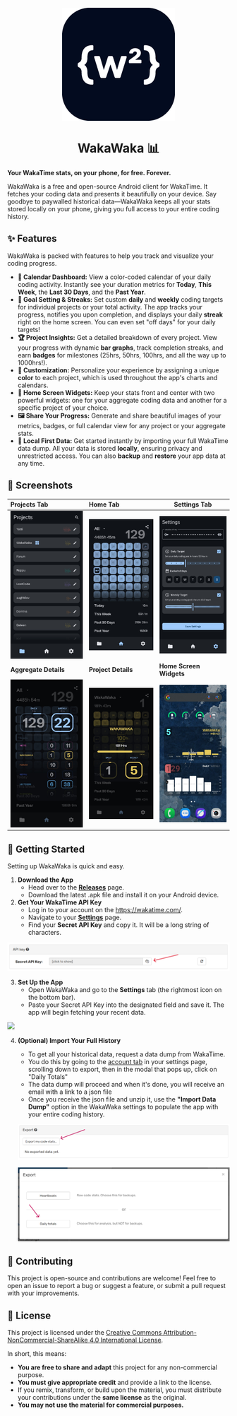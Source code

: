  
 <p align="center">
 <img src="assets/icons/wakawaka-logo.png"/>
 </p>
 <h1 align="center">
WakaWaka 📊
 </h1>
 
**Your WakaTime stats, on your phone, for free. Forever.**

WakaWaka is a free and open-source Android client for WakaTime. It fetches your coding data and presents it beautifully on your device. Say goodbye to paywalled historical data—WakaWaka keeps all your stats stored locally on your phone, giving you full access to your entire coding history.

## **✨ Features**

WakaWaka is packed with features to help you track and visualize your coding progress.

* **📅 Calendar Dashboard:** View a color-coded calendar of your daily coding activity. Instantly see your duration metrics for **Today**, **This Week**, the **Last 30 Days**, and the **Past Year**.  
* **🎯 Goal Setting & Streaks:** Set custom **daily** and **weekly** coding targets for individual projects or your total activity. The app tracks your progress, notifies you upon completion, and displays your daily **streak** right on the home screen. You can even set "off days" for your daily targets\!  
* **🏆 Project Insights:** Get a detailed breakdown of every project. View your progress with dynamic **bar graphs**, track completion streaks, and earn **badges** for milestones (25hrs, 50hrs, 100hrs, and all the way up to 1000hrs\!).  
* **🎨 Customization:** Personalize your experience by assigning a unique **color** to each project, which is used throughout the app's charts and calendars.  
* **📲 Home Screen Widgets:** Keep your stats front and center with two powerful widgets: one for your aggregate coding data and another for a specific project of your choice.  
* **🖼️ Share Your Progress:** Generate and share beautiful images of your metrics, badges, or full calendar view for any project or your aggregate stats.  
* **💾 Local First Data:** Get started instantly by importing your full WakaTime data dump. All your data is stored **locally**, ensuring privacy and unrestricted access. You can also **backup** and **restore** your app data at any time.

## **📸 Screenshots**

| Projects Tab                                                                                              | Home Tab                                                                                                         | Settings Tab                                                                                          |
|:----------------------------------------------------------------------------------------------------------|:---------------------------------------------------------------------------------------------------------------- |-------------------------------------------------------------------------------------------------------|
| ![home](assets/app/projects-tab-screenshot.jpg)         | ![Single Project](assets/app/home-tab-screenshot.jpg)          | ![Settings](assets/app/settings-tab-screenshot.jpg) |
| **Aggregate Details**                                                                                     | **Project Details**                                                                                              | **Home Screen Widgets**                                                                               |
| ![Details](assets/app/aggregate-details-screenshot.jpg) | ![Widgets](assets/app/wakawaka-project-details-screenshot.jpg) | ![Widgets](assets/app/widgets-screenshot.jpg)       |

## **🚀 Getting Started**

Setting up WakaWaka is quick and easy.

1. **Download the App**  
   * Head over to the [**Releases**](https://www.google.com/search?q=https://github.com/your-username/your-repo/releases) page.  
   * Download the latest .apk file and install it on your Android device.  
2. **Get Your WakaTime API Key**  
   * Log in to your account on the https://wakatime.com/.  
   * Navigate to your [**Settings**](https://wakatime.com/settings/account) page.  
   * Find your **Secret API Key** and copy it. It will be a long string of characters.

![](assets/wakatime/wakatime-api-screenshot-with-arrow.png)

3. **Set Up the App**  
   * Open WakaWaka and go to the **Settings** tab (the rightmost icon on the bottom bar).  
   * Paste your Secret API Key into the designated field and save it. The app will begin fetching your recent data.

![](assets/wakatime/settings-tab-screenshot-with-arrows.jpg)

4. **(Optional) Import Your Full History**  
   * To get all your historical data, request a data dump from WakaTime.  
   * You do this by going to the [account tab](https://wakatime.com/settings/account) in your settings page, scrolling down to export, then in the modal that pops up, click on "Daily Totals"
   * The data dump will proceed and when it's done, you will receive an email with a link to a json file
   * Once you receive the json file and unzip it, use the **"Import Data Dump"** option in the WakaWaka settings to populate the app with your entire coding history.
   
   
   
   ![](assets/wakatime/wakatime-export-data-dump-screenshot-with-arrow.png)
   
   ![](assets/wakatime/wakatime-export-daily-totals-screenshot-with-arrow.png)

## **🤝 Contributing**

This project is open-source and contributions are welcome\! Feel free to open an issue to report a bug or suggest a feature, or submit a pull request with your improvements.

## **📜 License**

This project is licensed under the [Creative Commons Attribution-NonCommercial-ShareAlike 4.0 International License](LICENSE).

In short, this means:

* **You are free to share and adapt** this project for any non-commercial purpose.
* **You must give appropriate credit** and provide a link to the license.
* If you remix, transform, or build upon the material, you must distribute your contributions under the **same license** as the original.
* **You may not use the material for commercial purposes.**
